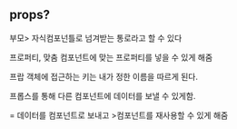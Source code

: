 ## props?

부모> 자식컴포넌틀로 넘겨받는 통로라고 할 수 있다

프로퍼티, 맞춤 컴포넌트에 맞는 프로퍼티를 넣을 수 있게 해줌

프랍 객체에 접근하는 키는 내가 정한 이름을 따르게 된다.

프롭스를 통해 다른 컴포넌트에 데이터를 보낼 수 있게함.

= 데이터를 컴포넌트로 보내고 >컴포넌트를 재사용할 수 있게 해줌
